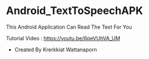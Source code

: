 # Android_TextToSpeechAPK
This Android Application Can Read The Text For You

Tutorial Video : https://youtu.be/6qeVUhVA_UM
- Created By Krerkkiat Wattanaporn
